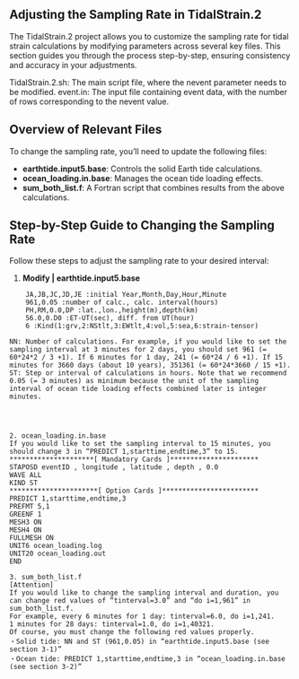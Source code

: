 ## Adjusting the Sampling Rate in TidalStrain.2

The TidalStrain.2 project allows you to customize the sampling rate for tidal strain calculations by modifying parameters across several key files. This section guides you through the process step-by-step, ensuring consistency and accuracy in your adjustments.

TidalStrain.2.sh: The main script file, where the nevent parameter needs to be modified.
event.in: The input file containing event data, with the number of rows corresponding to the nevent value.

## Overview of Relevant Files

To change the sampling rate, you’ll need to update the following files:

-  **earthtide.input5.base**: Controls the solid Earth tide calculations.
-  **ocean_loading.in.base**: Manages the ocean tide loading effects.
-  **sum_both_list.f**: A Fortran script that combines results from the above calculations.

## Step-by-Step Guide to Changing the Sampling Rate

Follow these steps to adjust the sampling rate to your desired interval:

1. **Modify | earthtide.input5.base**

```base
    JA,JB,JC,JD,JE :initial Year,Month,Day,Hour,Minute
    961,0.05 :number of calc., calc. interval(hours)
    PH,RM,0.0,DP :lat.,lon.,height(m),depth(km)
    56.0,0.D0 :ET-UT(sec), diff. from UT(hour)
    6 :Kind(1:grv,2:NStlt,3:EWtlt,4:vol,5:sea,6:strain-tensor)

NN: Number of calculations. For example, if you would like to set the sampling interval at 3 minutes for 2 days, you should set 961 (= 60*24*2 / 3 +1). If 6 minutes for 1 day, 241 (= 60*24 / 6 +1). If 15 minutes for 3660 days (about 10 years), 351361 (= 60*24*3660 / 15 +1).
ST: Step or interval of calculations in hours. Note that we recommend 0.05 (= 3 minutes) as minimum because the unit of the sampling interval of ocean tide loading effects combined later is integer minutes.




2. ocean_loading.in.base
If you would like to set the sampling interval to 15 minutes, you should change 3 in “PREDICT 1,starttime,endtime,3” to 15.
*********************[ Mandatory Cards ]**********************
STAPOSD eventID , longitude , latitude , depth , 0.0
WAVE ALL
KIND ST
**********************[ Option Cards ]************************
PREDICT 1,starttime,endtime,3
PREFMT 5,1
GREENF 1
MESH3 ON
MESH4 ON
FULLMESH ON
UNIT6 ocean_loading.log
UNIT20 ocean_loading.out
END

3. sum_both_list.f
[Attention]
If you would like to change the sampling interval and duration, you can change red values of “tinterval=3.0” and “do i=1,961” in sum_both_list.f.
For example, every 6 minutes for 1 day: tinterval=6.0, do i=1,241.
1 minutes for 28 days: tinterval=1.0, do i=1,40321.
Of course, you must change the following red values properly.
・Solid tide: NN and ST (961,0.05) in “earthtide.input5.base (see section 3-1)”
・Ocean tide: PREDICT 1,starttime,endtime,3 in “ocean_loading.in.base (see section 3-2)”
